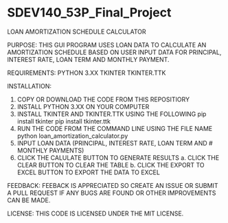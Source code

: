 # SDEV140_53P_Final_Project

LOAN AMORTIZATION SCHEDULE CALCULATOR

PURPOSE:
  THIS GUI PROGRAM USES LOAN DATA TO CALCULATE AN AMORTIZATION SCHEDULE BASED ON USER INPUT DATA FOR PRINCIPAL, INTEREST RATE, LOAN TERM AND MONTHLY PAYMENT.

REQUIREMENTS:
  PYTHON 3.XX
  TKINTER
  TKINTER.TTK

INSTALLATION:
  1. COPY OR DOWNLOAD THE CODE FROM THIS REPOSITIORY
  2. INSTALL PYTHON 3.XX ON YOUR COMPUTER
  3. INSTALL TKINTER AND TKINTER.TTK USING THE FOLLOWING
      pip install tkinter
      pip install tkinter.ttk
  4. RUN THE CODE FROM THE COMMAND LINE USING THE FILE NAME
      python loan_amortization_calculator.py
  5. INPUT LOAN DATA (PRINCIPAL, INTEREST RATE, LOAN TERM AND # MONTHLY PAYMENTS)
  6. CLICK THE CALULATE BUTTON TO GENERATE RESULTS
      a. CLICK THE CLEAR BUTTON TO CLEAR THE TABLE
    b. CLICK THE EXPORT TO EXCEL BUTTON TO EXPORT THE DATA TO EXCEL
    
FEEDBACK:
  FEEBACK IS APPRECIATED SO CREATE AN ISSUE OR SUBMIT A PULL REQUEST IF ANY BUGS ARE FOUND OR OTHER IMPROVEMENTS CAN BE MADE.
  
LICENSE:
  THIS CODE IS LICENSED UNDER THE MIT LICENSE.
 
